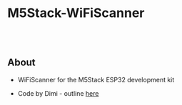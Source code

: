 # M5Stack-WiFiScanner

<br />
<br />


## About

- WiFiScanner for the M5Stack ESP32 development kit

- Code by Dimi - outline [here](http://forum.m5stack.com/topic/58/lesson-3-wi-fi-scanner)

